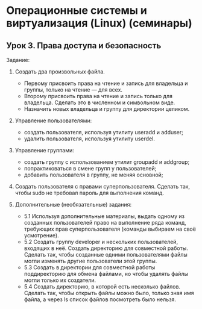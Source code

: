 # Операционные системы и виртуализация (Linux) (семинары)

## Урок 3. Права доступа и безопасность

Задание:

1. Создать два произвольных файла.

   - Первому присвоить права на чтение и запись для владельца и группы, только на чтение — для всех.
   - Второму присвоить права на чтение и запись только для владельца. Сделать это в численном и символьном виде.
   - Назначить новых владельца и группу для директории целиком.

2. Управление пользователями:

   - создать пользователя, используя утилиту useradd и adduser;
   - удалить пользователя, используя утилиту userdel.

3. Управление группами:

   - создать группу с использованием утилит groupadd и addgroup;
   - попрактиковаться в смене групп у пользователей;
   - добавить пользователя в группу, не меняя основной;

4. Создать пользователя с правами суперпользователя. Сделать так, чтобы sudo не требовал пароль для выполнения команд.

5. Дополнительные (необязательные) задания:

   - 5.1 Используя дополнительные материалы, выдать одному из созданных пользователей право на выполнение ряда команд, требующих прав суперпользователя (команды выбираем на своё усмотрение).
   - 5.2 Создать группу developer и нескольких пользователей, входящих в неё. Создать директорию для совместной работы. Сделать так, чтобы созданные одними пользователями файлы могли изменять другие пользователи этой группы.
   - 5.3 Создать в директории для совместной работы поддиректорию для обмена файлами, но чтобы удалять файлы могли только их создатели.
   - 5.4 Создать директорию, в которой есть несколько файлов. Сделать так, чтобы открыть файлы можно было, только зная имя файла, а через ls список файлов посмотреть было нельзя.
